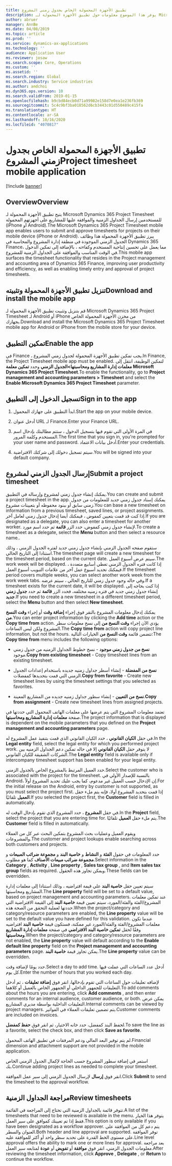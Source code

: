 ```yaml
---
title: تطبيق الأجهزة المحمولة الخاص بجدول زمني المشروع
description: يوفر هذا الموضوع معلومات حول تطبيق الأجهزة المحمولة لـ Microsoft Dynamics 365 Project Timesheet. يتيح تطبيق الأجهزة المحمولة لجدول زمني المشروع للمستخدمين إرسال الجداول الزمنية والموافقة عليها للمشاريع على أجهزتهم المحمولة.
author: abruer
manager: AnnBe
ms.date: 04/08/2019
ms.topic: article
ms.prod: ''
ms.service: dynamics-ax-applications
ms.technology: ''
audience: Application User
ms.reviewer: josaw
ms.search.scope: Core, Operations
ms.custom: ''
ms.assetid: ''
ms.search.region: Global
ms.search.industry: Service industries
ms.author: andchoi
ms.dyn365.ops.version: 10
ms.search.validFrom: 2019-01-15
ms.openlocfilehash: b9cbd84ecb0d71a99982e158d7e0ea1e236fb369
ms.sourcegitcommit: 5c4c9bf3ba018562d6cb3443c01d550489c415fa
ms.translationtype: HT
ms.contentlocale: ar-SA
ms.lasthandoff: 10/16/2020
ms.locfileid: "4070817"
---
```

# <a name="project-timesheet-mobile-application"></a><span data-ttu-id="17311-104">تطبيق الأجهزة المحمولة الخاص بجدول زمني المشروع</span><span class="sxs-lookup"><span data-stu-id="17311-104">Project timesheet mobile application</span></span>

[!include [banner](../includes/banner.md)]

## <a name="overview"></a><span data-ttu-id="17311-105">Overview</span><span class="sxs-lookup"><span data-stu-id="17311-105">Overview</span></span>

<span data-ttu-id="17311-106">يتيح تطبيق الأجهزة المحمولة لـ Microsoft Dynamics 365 Project Timesheet للمستخدمين إرسال الجداول الزمنية والموافقة عليها للمشاريع على أجهزتهم المحمولة (iPhone أو Android).</span><span class="sxs-lookup"><span data-stu-id="17311-106">The Microsoft Dynamics 365 Project Timesheet mobile app enables users to submit and approve timesheets for projects on their mobile device (iPhone or Android).</span></span> <span data-ttu-id="17311-107">يبرز تطبيق الأجهزة المحمولة هذا وظائف الجدول الزمني الموجودة في منطقة إدارة المشروع والمحاسبة في Dynamics 365 Finance، مما يعمل على تحسين إنتاجية المستخدم وكفاءته ، بالإضافة إلى تمكين الدخول في الوقت المناسب والموافقة على الجداول الزمنية للمشروع.</span><span class="sxs-lookup"><span data-stu-id="17311-107">This mobile app surfaces the timesheet functionality that resides in the Project management and accounting area of Dynamics 365 Finance, improving user productivity and efficiency, as well as enabling timely entry and approval of project timesheets.</span></span>

## <a name="download-and-install-the-mobile-app"></a><span data-ttu-id="17311-108">تنزيل تطبيق الأجهزة المحمولة وتثبيته</span><span class="sxs-lookup"><span data-stu-id="17311-108">Download and install the mobile app</span></span>

<span data-ttu-id="17311-109">قم بتنزيل وتثبيت تطبيق الأجهزة المحمولة لـ Microsoft Dynamics 365 Project Timesheet لـ Android أو iPhone من مخزن الأجهزة المحمولة الخاص بجهازك.</span><span class="sxs-lookup"><span data-stu-id="17311-109">Download and install the Microsoft Dynamics 365 Project Timesheet mobile app for Android or iPhone from the mobile store for your device.</span></span>

## <a name="enable-the-app"></a><span data-ttu-id="17311-110">تمكين التطبيق</span><span class="sxs-lookup"><span data-stu-id="17311-110">Enable the app</span></span> 

<span data-ttu-id="17311-111">في Finance ، يجب تمكين تطبيق الأجهزة المحمولة لجدول زمني المشروع.</span><span class="sxs-lookup"><span data-stu-id="17311-111">In Finance, the Project Timesheet mobile app must be enabled.</span></span> <span data-ttu-id="17311-112">لتمكين الوظيفة، انتقل إلى **معلمات إدارة المشاريع ومحاسبتها\>الجدول الزمني** وحدد **تمكين معلمة Microsoft Dynamics 365 Project Timesheet**.</span><span class="sxs-lookup"><span data-stu-id="17311-112">To enable the functionality, go to **Project management and accounting parameters \> Timesheet** and select the **Enable Microsoft Dynamics 365 Project Timesheet** parameter.</span></span>

## <a name="sign-in-to-the-app"></a><span data-ttu-id="17311-113">تسجيل الدخول إلى التطبيق</span><span class="sxs-lookup"><span data-stu-id="17311-113">Sign in to the app</span></span>

1.  <span data-ttu-id="17311-114">ابدأ التطبيق على جهازك المحمول.</span><span class="sxs-lookup"><span data-stu-id="17311-114">Start the app on your mobile device.</span></span>

2.  <span data-ttu-id="17311-115">أدخل عنوان URL لـ Finance.</span><span class="sxs-lookup"><span data-stu-id="17311-115">Enter your Finance URL.</span></span>

3.  <span data-ttu-id="17311-116">في المرة الأولى التي تقوم فيها بتسجيل الدخول ، ستتم مطالبتك بإدخال اسم المستخدم وكلمة المرور.</span><span class="sxs-lookup"><span data-stu-id="17311-116">The first time that you sign in, you're prompted for your user name and password.</span></span> <span data-ttu-id="17311-117">أدخل بيانات الاعتماد.</span><span class="sxs-lookup"><span data-stu-id="17311-117">Enter your credentials.</span></span>

4.  <span data-ttu-id="17311-118">سيتم تسجيل دخولك إلى شركتك الافتراضية.</span><span class="sxs-lookup"><span data-stu-id="17311-118">You will be signed into your default company.</span></span>

## <a name="submit-a-project-timesheet"></a><span data-ttu-id="17311-119">إرسال الجدول الزمني لمشروع</span><span class="sxs-lookup"><span data-stu-id="17311-119">Submit a project timesheet</span></span>

<span data-ttu-id="17311-120">يمكنك إنشاء جدول زمني لمشروع وإرساله في التطبيق.</span><span class="sxs-lookup"><span data-stu-id="17311-120">You can create and submit a project timesheet in the app.</span></span> <span data-ttu-id="17311-121">يمكنك إسناد جدول زمني جديد للمعلومات من جدول زمني سابق أو ببنود محفوظه أو بتعيينات مشروع.</span><span class="sxs-lookup"><span data-stu-id="17311-121">You can base a new timesheet on information from a previous timesheet, saved lines, or project assignments.</span></span> <span data-ttu-id="17311-122">إذا كنت قد قمت بتعيين كمفوض ، فيمكنك أيضا إدخال جدول زمني لعامل آخر.</span><span class="sxs-lookup"><span data-stu-id="17311-122">If you are designated as a delegate, you can also enter a timesheet for another worker.</span></span> <span data-ttu-id="17311-123">لإنشاء جدول زمني كمفوض، حدد الزر **قائمة** ثم حدد اسم مورد.</span><span class="sxs-lookup"><span data-stu-id="17311-123">To create a timesheet as a delegate, select the **Menu** button and then select a resource name..</span></span>

<span data-ttu-id="17311-124">ستقوم صفحه الجدول الزمني بإنشاء جدول زمني جديد لفتره الجدول الزمني ، وذلك استنادا إلى التاريخ الحالي.</span><span class="sxs-lookup"><span data-stu-id="17311-124">The timesheet page will create a new timesheet for the timesheet period, based on the current date.</span></span> <span data-ttu-id="17311-125">سيتم عرض أسبوع العمل.</span><span class="sxs-lookup"><span data-stu-id="17311-125">The work week will be displayed.</span></span> <span data-ttu-id="17311-126">إذا كانت فتره الجدول الزمني تغطي أسابيع متعددة ، فيمكنك تحديد أسبوع عمل آخر من علامات التبويب أسبوع العمل.</span><span class="sxs-lookup"><span data-stu-id="17311-126">If the timesheet period covers multiple weeks, you can select another work week from the work week tabs.</span></span>
<span data-ttu-id="17311-127">وفي حاله وجود جدول زمني للتاريخ الحالي ، سيتم عرضه.</span><span class="sxs-lookup"><span data-stu-id="17311-127">If a timesheet exists for the current date, it will be displayed.</span></span> <span data-ttu-id="17311-128">إذا كنت بحاجه إلى إنشاء جدول زمني جديد في فتره زمنيه مختلفه، فحدد الزر **قائمة** ثم حدد **جدول زمني جديد**.</span><span class="sxs-lookup"><span data-stu-id="17311-128">If you need to create a new timesheet in a different timesheet period, select the **Menu** button and then select **New timesheet**.</span></span>

<span data-ttu-id="17311-129">يمكنك إدخال معلومات المشروع بالنقر فوق إجراء **إضافة وقت** أو إجراء **وقت النسخ من**.</span><span class="sxs-lookup"><span data-stu-id="17311-129">You can enter project information by clicking the **Add time** action or the **Copy time from** action.</span></span> <span data-ttu-id="17311-130">يؤدي الآن إجراء **وقت النسخ من** إلى نسخ معلومات سطر المشروع ولكن ليس الساعات.</span><span class="sxs-lookup"><span data-stu-id="17311-130">The **Copy time from** action will copy project line information, but not the hours.</span></span> <span data-ttu-id="17311-131">تتضمن قائمة **وقت النسخ من** الخيارات التالية:</span><span class="sxs-lookup"><span data-stu-id="17311-131">The **Copy time from** menu includes the following options:</span></span>

- <span data-ttu-id="17311-132">**نسخ من جدول زمني موجود** - نسخ خطوط الجداول الزمنيه من جدول زمني موجود.</span><span class="sxs-lookup"><span data-stu-id="17311-132">**Copy from existing timesheet** - Copy timesheet lines from an existing timesheet.</span></span>

- <span data-ttu-id="17311-133">**نسخ من المفضلة** - إنشاء أسطر جداول زمنيه جديده باستخدام إعدادات الجدول الزمني التي قمت بتحديدها كمفضلات.</span><span class="sxs-lookup"><span data-stu-id="17311-133">**Copy from favorite** - Create new timesheet lines by using the timesheet settings that you selected as favorites.</span></span>

- <span data-ttu-id="17311-134">**نسخ من التعيين** - إنشاء سطور جداول زمنيه جديده من المشاريع المعينة.</span><span class="sxs-lookup"><span data-stu-id="17311-134">**Copy from assignment** - Create new timesheet lines from assigned projects.</span></span>

<span data-ttu-id="17311-135">تعتمد معلومات المشروع التي يتم عرضها على معلمات الهاتف المحمول التي حددتها في صفحة **معلمات إدارة المشاريع ومحاسبتها**.</span><span class="sxs-lookup"><span data-stu-id="17311-135">The project information that is displayed is dependent on the mobile parameters that you defined on the **Project management and accounting parameters** page.</span></span>

<span data-ttu-id="17311-136">في حقل **الكيان القانوني** ، حدد الكيان القانوني الذي قمت بتنفيذ عمل المشروع له.</span><span class="sxs-lookup"><span data-stu-id="17311-136">In the **Legal entity** field, select the legal entity for which you performed project work.</span></span> <span data-ttu-id="17311-137">لا يتوفر حقل **الكيان القانوني** إلا في حاله تمكين دعم الجداول الزمنيه بين الشركات الشقيقة للكيان القانوني.</span><span class="sxs-lookup"><span data-stu-id="17311-137">The **Legal entity** field is available only if intercompany timesheet support has been enabled for your legal entity.</span></span>

<span data-ttu-id="17311-138">حدد العميل المرتبط بالمشروع الخاص بالجدول الزمني.</span><span class="sxs-lookup"><span data-stu-id="17311-138">Select the customer who is associated with the project for the timesheet.</span></span> <span data-ttu-id="17311-139">بالنسبة للإصدار الأولي في Android، إن الإدخال حسب العميل غير مدعوم، كما يجب عليك تحديد المشروع أولاً.</span><span class="sxs-lookup"><span data-stu-id="17311-139">For the initial release on the Android, entry by customer is not supported, as you must select the project first.</span></span> <span data-ttu-id="17311-140">إذا قمت بتحديد المشروع أولا، فإنه يتم ملء حقل **العميل** تلقائيًا.</span><span class="sxs-lookup"><span data-stu-id="17311-140">If you selected the project first, the **Customer** field is filled in automatically.</span></span>

<span data-ttu-id="17311-141">في حقل **المشروع** ، حدد المشروع الذي تقوم بإدخال الوقت له.</span><span class="sxs-lookup"><span data-stu-id="17311-141">In the **Project** field, select the project that you are entering time for.</span></span> <span data-ttu-id="17311-142">يتم ملء حقل **العميل** تلقائيًا.</span><span class="sxs-lookup"><span data-stu-id="17311-142">The **Customer** field is filled in automatically.</span></span>

<span data-ttu-id="17311-143">ويقوم العميل وعمليات بحث المشروع بتمكين البحث عبر كل من العملاء والمشروعات.</span><span class="sxs-lookup"><span data-stu-id="17311-143">The customer and project lookups enable searching across both customers and projects.</span></span>

<span data-ttu-id="17311-144">حدد المعلومات في حقول **الفئة** و **النشاط** و **خاصية البند** و **مجموعة ضرائب المبيعات** و **مجموعة ضرائب مبيعات الأصناف** كما هو مطلوب.</span><span class="sxs-lookup"><span data-stu-id="17311-144">Select information in the **Category** , **Activity** , **Line property** , **Sales tax group** , and **Item sales tax group** fields as required.</span></span> <span data-ttu-id="17311-145">ويمكن تجاوز هذه الحقول.</span><span class="sxs-lookup"><span data-stu-id="17311-145">These fields can be overridden.</span></span>

<span data-ttu-id="17311-146">سيتم تعيين حقل **خاصية البند** علي قيمة افتراضيه ، وذلك استنادا إلى معلمات إدارة المشاريع ومحاسبتها.</span><span class="sxs-lookup"><span data-stu-id="17311-146">The **Line property** field will be set to a default value, based on project management and accounting parameters.</span></span> <span data-ttu-id="17311-147">عند تمكين معلمات المشروع/الفئة والفئة/المورد، سيتم تعيين قيمة **خاصية البند** إلى القيمة الافتراضية التي حددتها لعملية التحقق من الصحة هذه.</span><span class="sxs-lookup"><span data-stu-id="17311-147">When the project/category and category/resource parameters are enabled, the **Line property** value will be set to the default value you have defined for this validation.</span></span> <span data-ttu-id="17311-148">عندما تكون معلمات المشروع/الفئة والفئة/المورد غير ممكنة، فستكون قيمة **خاصية البند** افتراضيه وفقًا لحقل **تمكين خاصية البند الافتراضي** في صفحة **معلمات إدارة المشاريع ومحاسبتها**.</span><span class="sxs-lookup"><span data-stu-id="17311-148">When the project/category and category/resource parameters are not enabled, the **Line property** value will default according to the **Enable default line property** field on the **Project management and accounting parameters** page.</span></span> <span data-ttu-id="17311-149">يمكن تجاوز قيمة **خاصية البند**.</span><span class="sxs-lookup"><span data-stu-id="17311-149">The **Line property** value can be overridden.</span></span>

<span data-ttu-id="17311-150">حدد يومًا لإضافة وقت.</span><span class="sxs-lookup"><span data-stu-id="17311-150">Select a day to add time.</span></span> <span data-ttu-id="17311-151">أدخل عدد الساعات التي عملت فيها كل يوم.</span><span class="sxs-lookup"><span data-stu-id="17311-151">Enter the number of hours that you worked each day.</span></span>

<span data-ttu-id="17311-152">لإضافه تعليقات حول الساعات التي تقوم بإدخالها، انقر فوق **إضافة تعليقات** ، ثم أدخل التعليقات للجمهور الداخلي أو الجمهور الخاص بالعميل أو كلاهما.</span><span class="sxs-lookup"><span data-stu-id="17311-152">To add comments about the hours you are entering, click **Add comments** , and then enter comments for an internal audience, customer audience, or both.</span></span>
<span data-ttu-id="17311-153">يمكن عرض التعليقات الداخلية بواسطة مديري المشاريع.</span><span class="sxs-lookup"><span data-stu-id="17311-153">Internal comments can be viewed by project managers.</span></span> <span data-ttu-id="17311-154">يتم تضمين تعليقات العملاء في الفواتير.</span><span class="sxs-lookup"><span data-stu-id="17311-154">Customer comments are included on invoices.</span></span>

<span data-ttu-id="17311-155">لحفظ البند كمفضل، حدد خانه الاختيار، ثم انقر فوق **حفظ كمفضل**.</span><span class="sxs-lookup"><span data-stu-id="17311-155">To save the line as a favorite, select the check box, and then click **Save as favorite**.</span></span>

<span data-ttu-id="17311-156">لم يتم توفير البعد المالي ودعم المرفقات في تطبيق الهاتف المحمول.</span><span class="sxs-lookup"><span data-stu-id="17311-156">Financial dimension and attachment support are not provided in the mobile application.</span></span>

<span data-ttu-id="17311-157">استمر في إضافة سطور المشروع حسب الحاجة لإكمال الجدول الزمني الخاص بك.</span><span class="sxs-lookup"><span data-stu-id="17311-157">Continue adding project lines as needed to complete your timesheet.</span></span>

<span data-ttu-id="17311-158">انقر فوق **إرسال** لإرسال الجدول الزمني إلى سير عمل الموافقة.</span><span class="sxs-lookup"><span data-stu-id="17311-158">Click **Submit** to send the timesheet to the approval workflow.</span></span>

## <a name="review-timesheets"></a><span data-ttu-id="17311-159">مراجعة الجداول الزمنية</span><span class="sxs-lookup"><span data-stu-id="17311-159">Review timesheets</span></span>

<span data-ttu-id="17311-160">تتوفر قائمة بالجداول الزمنية التي تحتاج إلى المراجعة في القائمة.</span><span class="sxs-lookup"><span data-stu-id="17311-160">A list of the timesheets that need to be reviewed is available in the menu.</span></span> <span data-ttu-id="17311-161">يتوفر هذا الخيار فقط إذا تم تعيينك كموافق على سير العمل.</span><span class="sxs-lookup"><span data-stu-id="17311-161">This option is only available if you have been designated as a workflow approver.</span></span> <span data-ttu-id="17311-162">يتم دعم كل من الموافقة على العنوان والسطر.</span><span class="sxs-lookup"><span data-stu-id="17311-162">Both header and line approval are supported.</span></span> <span data-ttu-id="17311-163">توفر الموافقة على مستوى الخط القدرة على تحديد سطر واحد أو أكثر للموافقة عليه.</span><span class="sxs-lookup"><span data-stu-id="17311-163">Line level approval offers the ability to mark one or more lines for approval.</span></span> <span data-ttu-id="17311-164">بعد مراجعة معلومات الجدول الزمني، انقر فوق **موافقة** أو **تفويض** أو **عودة** لمتابعه سير العمل.</span><span class="sxs-lookup"><span data-stu-id="17311-164">After reviewing the timesheet information, click **Approve** , **Delegate** , or **Return** to continue the workflow.</span></span>
